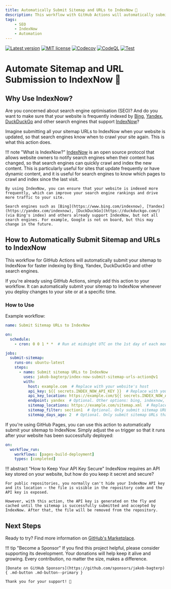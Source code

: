 ```yaml
---
title: Automatically Submit Sitemap and URLs to IndexNow 🔎
description: This workflow with GitHub Actions will automatically submit your website's sitemap and URLs to IndexNow for faster indexing by Bing, Yandex, DuckDuckGo, and other search engines.
tags:
    - SEO
    - IndexNow
    - Automation
---
```


[![Latest version](https://img.shields.io/static/v1?label=version&message=1.0.10&color=yellowgreen)](https://github.com/jakob-bagterp/index-now-submit-sitemap-urls-action/releases/latest)
[![MIT license](https://img.shields.io/static/v1?label=license&message=MIT&color=blue)](https://github.com/jakob-bagterp/index-now-submit-sitemap-urls-action/blob/master/LICENSE.md)
[![Codecov](https://codecov.io/gh/jakob-bagterp/index-now-submit-sitemap-urls-action/branch/master/graph/badge.svg?token=PEGUV7IL8T)](https://codecov.io/gh/jakob-bagterp/index-now-submit-sitemap-urls-action)
[![CodeQL](https://github.com/jakob-bagterp/index-now-submit-sitemap-urls-action/actions/workflows/codeql.yml/badge.svg)](https://github.com/jakob-bagterp/index-now-submit-sitemap-urls-action/actions/workflows/codeql.yml)
[![Test](https://github.com/jakob-bagterp/index-now-submit-sitemap-urls-action/actions/workflows/test.yml/badge.svg)](https://github.com/jakob-bagterp/index-now-submit-sitemap-urls-action/actions/workflows/test.yml)

# Automate Sitemap and URL Submission to IndexNow 🔎
## Why Use IndexNow?
Are you concerned about search engine optimisation (SEO)? And do you want to make sure that your website is frequently indexed by [Bing](https://www.bing.com/indexnow), [Yandex](https://yandex.com/indexnow), [DuckDuckGo](https://duckduckgo.com/) and other search engines that support [IndexNow](https://www.indexnow.org/)?

Imagine submitting all your sitemap URLs to IndexNow when your website is updated, so that search engines know when to crawl your site again. This is what this action does.

!!! note "What is IndexNow?"
    [IndexNow](https://www.indexnow.org/) is an open source protocol that allows website owners to notify search engines when their content has changed, so that search engines can quickly crawl and index the new content. This is particularly useful for sites that update frequently or have dynamic content, and it is useful for search engines to know which pages to crawl and index since the last visit.

    By using IndexNow, you can ensure that your website is indexed more frequently, which can improve your search engine rankings and drive more traffic to your site.

    Search engines such as [Bing](https://www.bing.com/indexnow), [Yandex](https://yandex.com/indexnow), [DuckDuckGo](https://duckduckgo.com/) (via Bing's index) and others already support IndexNow, but not all search engines. For example, Google is not on board, but this may change in the future.

## How to Automatically Submit Sitemap and URLs to IndexNow
This workflow for GitHub Actions will automatically submit your sitemap to IndexNow for faster indexing by Bing, Yandex, DuckDuckGo and other search engines.

If you're already using GitHub Actions, simply add this action to your workflow. It can automatically submit your sitemap to IndexNow whenever you deploy changes to your site or at a specific time.

### How to Use
Example workflow:

```yaml linenums="1" title=".github/workflows/submit_sitemap_to_index_now.yml"
name: Submit Sitemap URLs to IndexNow

on:
  schedule:
    - cron: 0 0 1 * *  # Run at midnight UTC on the 1st day of each month.

jobs:
  submit-sitemap:
    runs-on: ubuntu-latest
    steps:
      - name: Submit sitemap URLs to IndexNow
        uses: jakob-bagterp/index-now-submit-sitemap-urls-action@v1
        with:
          host: example.com  # Replace with your website's host
          api_key: ${{ secrets.INDEX_NOW_API_KEY }}  # Replace with your IndexNow API key
          api_key_location: https://example.com/${{ secrets.INDEX_NOW_API_KEY }}.txt  # Replace with your IndexNow API key location
          endpoint: yandex  # Optional. Other options: bing, indexnow, naver, seznam, yandex, yep. Default is bing.
          sitemap_locations: https://example.com/sitemap.xml  # Replace with your sitemap location
          sitemap_filter: section1  # Optional. Only submit sitemap URLs that contain "section1" or match a regular expression "r'(section1)|(section2)'".
          sitemap_days_ago: 2  # Optional. Only submit sitemap URLs that have been modified recently, e.g. 1, 2, or more days ago.
```

If you're using GitHub Pages, you can use this action to automatically submit your sitemap to IndexNow. Simply adjust the `on` trigger so that it runs after your website has been successfully deployed:

```yaml linenums="3" title=".github/workflows/submit_sitemap_to_index_now.yml"
on:
  workflow_run:
    workflows: [pages-build-deployment]
    types: [completed]
```

!!! abstract "How to Keep Your API Key Secure"
    IndexNow requires an API key stored on your website, but how do you keep it secret and secure?

    For public repositories, you normally can't hide your IndexNow API key and its location – the file is visible in the repository code and the API key is exposed.

    However, with this action, the API key is generated on the fly and cached until the sitemap is successfully submitted and accepted by IndexNow. After that, the file will be removed from the repository.

## Next Steps
Ready to try? Find more information on [GitHub's Marketplace](https://github.com/marketplace/actions/index-now-submit-action).

!!! tip "Become a Sponsor"
    If you find this project helpful, please consider supporting its development. Your donations will help keep it alive and growing. Every contribution, no matter the size, makes a difference.

    [Donate on GitHub Sponsors](https://github.com/sponsors/jakob-bagterp){ .md-button .md-button--primary }

    Thank you for your support! 🙌
